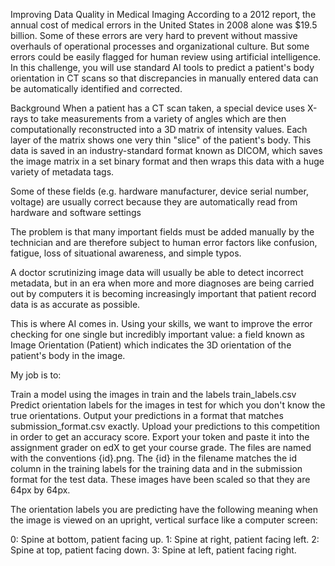 Improving Data Quality in Medical Imaging
According to a 2012 report, the annual cost of medical errors in the United States in 2008 alone was $19.5 billion.
Some of these errors are very hard to prevent without massive overhauls of operational processes and organizational culture. 
But some errors could be easily flagged for human review using artificial intelligence.
In this challenge, you will use standard AI tools to predict a patient's body orientation in CT scans so that discrepancies in manually entered data can be automatically identified and corrected.

Background
When a patient has a CT scan taken, a special device uses X-rays to take measurements from a variety of angles which are then computationally reconstructed into a 3D matrix of intensity values. Each layer of the matrix shows one very thin "slice" of the patient's body. This data is saved in an industry-standard format known as DICOM, which saves the image matrix in a set binary format and then wraps this data with a huge variety of metadata tags.

Some of these fields (e.g. hardware manufacturer, device serial number, voltage) are usually correct because they are automatically read from hardware and software settings

The problem is that many important fields must be added manually by the technician and are therefore subject to human error factors like confusion, fatigue, loss of situational awareness, and simple typos.

A doctor scrutinizing image data will usually be able to detect incorrect metadata, but in an era when more and more diagnoses are being carried out by computers it is becoming increasingly important that patient record data is as accurate as possible.

This is where AI comes in. Using your skills, we want to improve the error checking for one single but incredibly important value: a field known as Image Orientation (Patient) which indicates the 3D orientation of the patient's body in the image.


My job is to:

Train a model using the images in train and the labels train_labels.csv
Predict orientation labels for the images in test for which you don't know the true orientations.
Output your predictions in a format that matches submission_format.csv exactly.
Upload your predictions to this competition in order to get an accuracy score.
Export your token and paste it into the assignment grader on edX to get your course grade.
The files are named with the conventions {id}.png. The {id} in the filename matches the id column in the training labels for the training data and in the submission format for the test data. These images have been scaled so that they are 64px by 64px.


The orientation labels you are predicting have the following meaning when the image is viewed on an upright, vertical surface like a computer screen:

0: Spine at bottom, patient facing up.
1: Spine at right, patient facing left.
2: Spine at top, patient facing down.
3: Spine at left, patient facing right.
